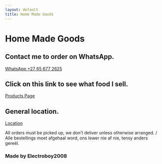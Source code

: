 ```yaml
---
layout: default
title: Home Made Goods
---
```


# Home Made Goods

## Contact me to order on WhatsApp.
[WhatsApp +27 65 677 2625](https://wa.me/27656772625)


## Click on this link to see what food I sell.
[Products Page](https://share.samsungcloud.com/sharedalbum/6JN1UIcZI4)

## General location.
[Location](https://maps.app.goo.gl/vDgT3D6rJisTjN4Z9)

All orders must be picked up, we don’t deliver unless otherwise arranged. / Alle bestellings moet afgehaal word, ons lewer nie af nie, tensy anders gereël.

### Made by Electroboy2008
